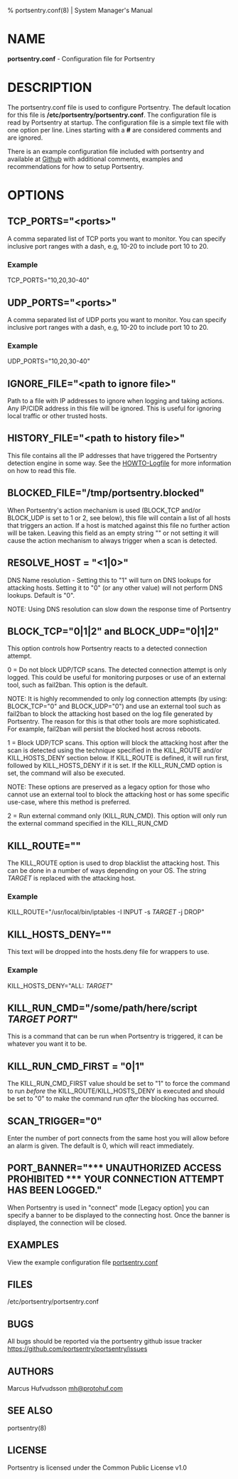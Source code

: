 % portsentry.conf(8) | System Manager's Manual

# NAME

**portsentry.conf** \- Configuration file for Portsentry

# DESCRIPTION

The portsentry.conf file is used to configure Portsentry. The default location for this file is **/etc/portsentry/portsentry.conf**. The configuration file is read by Portsentry at startup. The configuration file is a simple text file with one option per line. Lines starting with a **#** are considered comments and are ignored.

There is an example configuration file included with portsentry and available at [Github](https://github.com/portsentry/portsentry/blob/master/examples/portsentry.conf) with additional comments, examples and recommendations for how to setup Portsentry.

# OPTIONS

## TCP_PORTS="\<ports\>"

A comma separated list of TCP ports you want to monitor. You can specify inclusive port ranges with a dash, e.g, 10-20 to include port 10 to 20.

### Example

TCP_PORTS="10,20,30-40"

## UDP_PORTS="\<ports\>"

A comma separated list of UDP ports you want to monitor. You can specify inclusive port ranges with a dash, e.g, 10-20 to include port 10 to 20.

### Example

UDP_PORTS="10,20,30-40"

## IGNORE_FILE="\<path to ignore file\>"

Path to a file with IP addresses to ignore when logging and taking actions. Any IP/CIDR address in this file will be ignored. This is useful for ignoring local traffic or other trusted hosts.

## HISTORY_FILE="\<path to history file\>"

This file contains all the IP addresses that have triggered the Portsentry detection engine in some way. See the [HOWTO-Logfile](https://github.com/portsentry/portsentry/blob/master/docs/HOWTO-Logfile.md) for more information on how to read this file.

## BLOCKED_FILE="/tmp/portsentry.blocked"

When Portsentry's action mechanism is used (BLOCK_TCP and/or BLOCK_UDP is set to 1 or 2, see below), this file will contain a list of all hosts that triggers an action. If a host is matched against this file no further action will be taken. Leaving this field as an empty string "" or not setting it will cause the action mechanism to always trigger when a scan is detected.


## RESOLVE_HOST = "<1|0>"

DNS Name resolution - Setting this to "1" will turn on DNS lookups for attacking hosts. Setting it to "0" (or any other value) will not perform DNS lookups. Default is "0".

NOTE: Using DNS resolution can slow down the response time of Portsentry


## BLOCK_TCP="0|1|2" and BLOCK_UDP="0|1|2"

This option controls how Portsentry reacts to a detected connection attempt.

0 = Do not block UDP/TCP scans. The detected connection attempt is only logged. This could be useful for monitoring purposes or use of an external tool, such as fail2ban. This option is the default.

NOTE: It is highly recommended to only log connection attempts (by using: BLOCK_TCP="0" and BLOCK_UDP="0") and use an external tool such as fail2ban to block the attacking host based on the log file generated by Portsentry. The reason for this is that other tools are more sophisticated. For example, fail2ban will persist the blocked host across reboots.

1 = Block UDP/TCP scans. This option will block the attacking host after the scan is detected using the technique specified in the KILL_ROUTE and/or KILL_HOSTS_DENY section below. If KILL_ROUTE is defined, it will run first, followed by KILL_HOSTS_DENY if it is set. If the KILL_RUN_CMD option is set, the command will also be executed.

NOTE: These options are preserved as a legacy option for those who cannot use an external tool to block the attacking host or has some specific use-case, where this method is preferred.

2 = Run external command only (KILL_RUN_CMD). This option will only run the external command specified in the KILL_RUN_CMD

## KILL_ROUTE="<shell command>"

The KILL_ROUTE option is used to drop blacklist the attacking host. This can be done in a number of ways depending on your OS.  The string $TARGET$ is replaced with the attacking host.

### Example

KILL_ROUTE="/usr/local/bin/iptables -I INPUT -s $TARGET$ -j DROP"

## KILL_HOSTS_DENY="<hosts deny entry>"

This text will be dropped into the hosts.deny file for wrappers to use.

### Example

KILL_HOSTS_DENY="ALL: $TARGET$"

## KILL_RUN_CMD="/some/path/here/script $TARGET$ $PORT$"

This is a command that can be run when Portsentry is triggered, it can be whatever you want it to be.

## KILL_RUN_CMD_FIRST = "0|1"

The KILL_RUN_CMD_FIRST value should be set to "1" to force the command to run *before* the KILL_ROUTE/KILL_HOSTS_DENY is executed and should be set to "0" to make the command run *after* the blocking has occurred.

## SCAN_TRIGGER="0"

Enter the number of port connects from the same host you will allow before an alarm is given. The default is 0, which will react immediately.

## PORT_BANNER="*** UNAUTHORIZED ACCESS PROHIBITED *** YOUR CONNECTION ATTEMPT HAS BEEN LOGGED."

When Portsentry is used in "connect" mode [Legacy option] you can specify a banner to be displayed to the connecting host. Once the banner is displayed, the connection will be closed.

## EXAMPLES

View the example configuration file [portsentry.conf](https://github.com/portsentry/portsentry/blob/master/examples/portsentry.conf)

## FILES

/etc/portsentry/portsentry.conf

## BUGS

All bugs should be reported via the portsentry github issue tracker https://github.com/portsentry/portsentry/issues

## AUTHORS

Marcus Hufvudsson <mh@protohuf.com>

## SEE ALSO

portsentry(8)

## LICENSE

Portsentry is licensed under the Common Public License v1.0

